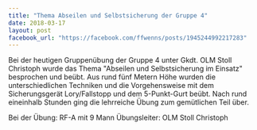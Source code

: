 ```yaml
---
title: "Thema Abseilen und Selbstsicherung der Gruppe 4"
date: 2018-03-17
layout: post
facebook_url: "https://facebook.com/ffwenns/posts/1945244992217283"
---
```


Bei der heutigen Gruppenübung der Gruppe 4 unter Gkdt. OLM Stoll Christoph wurde das Thema "Abseilen und Selbstsicherung im Einsatz" besprochen und beübt. Aus rund fünf Metern Höhe wurden die unterschiedlichen Techniken und die Vorgehensweise mit dem Sicherungsgerät Lory/Fallstopp und dem 5-Punkt-Gurt beübt. Nach rund eineinhalb Stunden ging die lehrreiche Übung zum gemütlichen Teil über. 

Bei der Übung:
RF-A mit 9 Mann 
Übungsleiter: OLM Stoll Christoph